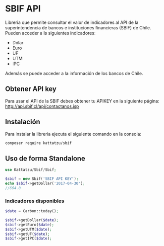 # SBIF API
Libreria que permite consultar el valor de indicadores al API de la superintendencia de bancos e instituciones financieras (SBIF) de Chile. Pueden acceder a ls siguientes indicadores:

- Dólar
- Euro
- UF
- UTM
- IPC

Además se puede acceder a la información de los bancos de Chile.

## Obtener API key
Para usar el API de la SBIF debes obtener tu APIKEY en la siguiente página:
http://api.sbif.cl/api/contactanos.jsp

## Instalación
Para instalar la librería ejecuta el siguiente comando en la consola:

```bash
composer require kattatzu/sbif
```

## Uso de forma Standalone
```php
use Kattatzu/Sbif/Sbif;

$sbif = new Sbif('SBIF API KEY');
echo $sbif->getDollar('2017-04-30');
//664.0
```

### Indicadores disponibles
```php
$date = Carbon::today();

$sbif->getDollar($date);
$sbif->getEuro($date);
$sbif->getUTM($date);
$sbif->getUF($date);
$sbif->getIPC($date);
```


